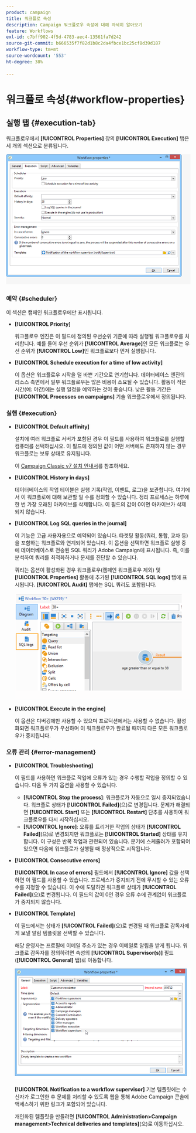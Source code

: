 ```yaml
---
product: campaign
title: 워크플로 속성
description: Campaign 워크플로우 속성에 대해 자세히 알아보기
feature: Workflows
exl-id: c7bff902-4f5d-4783-aec4-13561fa7d242
source-git-commit: b666535f7f82d1b8c2da4fbce1bc25cf8d39d187
workflow-type: tm+mt
source-wordcount: '553'
ht-degree: 38%

---
```


# 워크플로 속성{#workflow-properties}



## 실행 탭 {#execution-tab}

워크플로우에서 **[!UICONTROL Properties]** 창의 **[!UICONTROL Execution]** 탭은 세 개의 섹션으로 분류됩니다.

![](assets/wf_execution_tab.png)

### 예약 {#scheduler}

이 섹션은 캠페인 워크플로우에만 표시됩니다.

* **[!UICONTROL Priority]**

  워크플로우 엔진은 이 필드에 정의된 우선순위 기준에 따라 실행될 워크플로우를 처리합니다. 예를 들어 우선 순위가 **[!UICONTROL Average]**&#x200B;인 모든 워크플로는 우선 순위가 **[!UICONTROL Low]**&#x200B;인 워크플로보다 먼저 실행됩니다.

* **[!UICONTROL Schedule execution for a time of low activity]**

  이 옵션은 워크플로우 시작을 덜 바쁜 기간으로 연기합니다. 데이터베이스 엔진의 리소스 측면에서 일부 워크플로우는 많은 비용이 소요될 수 있습니다. 활동이 적은 시간(예: 야간)에는 실행 일정을 예약하는 것이 좋습니다. 낮은 활동 기간은 **[!UICONTROL Processes on campaigns]** 기술 워크플로우에서 정의됩니다.

### 실행 {#execution}

* **[!UICONTROL Default affinity]**

  설치에 여러 워크플로 서버가 포함된 경우 이 필드를 사용하여 워크플로를 실행할 컴퓨터를 선택하십시오. 이 필드에 정의된 값이 어떤 서버에도 존재하지 않는 경우 워크플로는 보류 상태로 유지됩니다.

  이 [Campaign Classic v7 설치 안내서](../../installation/using/configuring-campaign-server.md#high-availability-workflows-and-affinities)를 참조하세요.

* **[!UICONTROL History in days]**

  데이터베이스의 작업 테이블은 실행 기록(작업, 이벤트, 로그)을 보관합니다. 여기에서 이 워크플로에 대해 보관할 일 수를 정의할 수 있습니다. 정리 프로세스는 하루에 한 번 가장 오래된 아카이브를 삭제합니다. 이 필드의 값이 0이면 아카이브가 삭제되지 않습니다.

* **[!UICONTROL Log SQL queries in the journal]**

  이 기능은 고급 사용자용으로 예약되어 있습니다. 타겟팅 활동(쿼리, 통합, 교차 등)을 포함하는 워크플로와 연계되어 있습니다. 이 옵션을 선택하면 워크플로 실행 중에 데이터베이스로 전송된 SQL 쿼리가 Adobe Campaign에 표시됩니다. 즉, 이를 분석하여 쿼리를 최적화하거나 문제를 진단할 수 있습니다.

  쿼리는 옵션이 활성화된 경우 워크플로우(캠페인 워크플로우 제외) 및 **[!UICONTROL Properties]** 활동에 추가된 **[!UICONTROL SQL logs]** 탭에 표시됩니다. **[!UICONTROL Audit]** 탭에는 SQL 쿼리도 포함됩니다.

  ![](assets/wf_tab_log_sql.png)

* **[!UICONTROL Execute in the engine]**

  이 옵션은 디버깅에만 사용할 수 있으며 프로덕션에서는 사용할 수 없습니다. 활성화되면 워크플로우가 우선하며 이 워크플로우가 완료될 때까지 다른 모든 워크플로우가 중지됩니다.

### 오류 관리 {#error-management}

* **[!UICONTROL Troubleshooting]**

  이 필드를 사용하면 워크플로 작업에 오류가 있는 경우 수행할 작업을 정의할 수 있습니다. 다음 두 가지 옵션을 사용할 수 있습니다.

   * **[!UICONTROL Stop the process]**: 워크플로가 자동으로 일시 중지되었습니다. 워크플로 상태가 **[!UICONTROL Failed]**(으)로 변경됩니다. 문제가 해결되면 **[!UICONTROL Start]** 또는 **[!UICONTROL Restart]** 단추를 사용하여 워크플로우를 다시 시작하십시오.
   * **[!UICONTROL Ignore]**: 오류를 트리거한 작업의 상태가 **[!UICONTROL Failed]**(으)로 변경되지만 워크플로는 **[!UICONTROL Started]** 상태를 유지합니다. 이 구성은 반복 작업과 관련되어 있습니다. 분기에 스케줄러가 포함되어 있으면 다음에 워크플로가 실행될 때 정상적으로 시작됩니다.

* **[!UICONTROL Consecutive errors]**

  **[!UICONTROL In case of errors]** 필드에서 **[!UICONTROL Ignore]** 값을 선택하면 이 필드를 사용할 수 있습니다. 프로세스가 중지되기 전에 무시할 수 있는 오류 수를 지정할 수 있습니다. 이 수에 도달하면 워크플로 상태가 **[!UICONTROL Failed]**(으)로 변경됩니다. 이 필드의 값이 0인 경우 오류 수에 관계없이 워크플로가 중지되지 않습니다.

* **[!UICONTROL Template]**

  이 필드에서는 상태가 **[!UICONTROL Failed]**(으)로 변경될 때 워크플로 감독자에게 보낼 알림 템플릿을 선택할 수 있습니다.

  해당 운영자는 프로필에 이메일 주소가 있는 경우 이메일로 알림을 받게 됩니다. 워크플로 감독자를 정의하려면 속성의 **[!UICONTROL Supervisor(s)]** 필드(**[!UICONTROL General]** 탭)로 이동합니다.

  ![](assets/wf-properties_select-supervisors.png)

  **[!UICONTROL Notification to a workflow supervisor]** 기본 템플릿에는 수신자가 로그인한 후 문제를 처리할 수 있도록 웹을 통해 Adobe Campaign 콘솔에 액세스하기 위한 링크가 포함되어 있습니다.

  개인화된 템플릿을 만들려면 **[!UICONTROL Administration>Campaign management>Technical deliveries and templates]**(으)로 이동하십시오.
